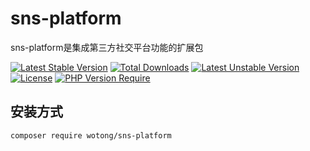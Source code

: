 # sns-platform

sns-platform是集成第三方社交平台功能的扩展包

[![Latest Stable Version](http://poser.pugx.org/wotong/sns-platform/v)](https://packagist.org/packages/wotong/sns-platform) [![Total Downloads](http://poser.pugx.org/wotong/sns-platform/downloads)](https://packagist.org/packages/wotong/sns-platform) [![Latest Unstable Version](http://poser.pugx.org/wotong/sns-platform/v/unstable)](https://packagist.org/packages/wotong/sns-platform) [![License](http://poser.pugx.org/wotong/sns-platform/license)](https://packagist.org/packages/wotong/sns-platform) [![PHP Version Require](http://poser.pugx.org/wotong/sns-platform/require/php)](https://packagist.org/packages/wotong/sns-platform)

## 安装方式
```
composer require wotong/sns-platform
```
